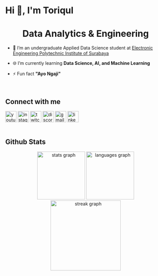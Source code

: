 # Hi 👋, I'm Toriqul  

<div align="center">
  <h1>Data Analytics & Engineering</h1>
</div>

- 🏤 I’m an undergraduate Applied Data Science student at [Electronic Engineering Polytechnic Institute of Surabaya](https://pens.ac.id/)

- 🌐️ I’m currently learning **Data Science, AI, and Machine Learning**

- ⚡ Fun fact **"Ayo Ngaji"**
  
<br/>  

## Connect with me  
<div align="left">
  <img src="https://img.shields.io/static/v1?message=Youtube&logo=youtube&label=&color=FF0000&logoColor=white&labelColor=&style=for-the-badge" height="35" alt="youtube logo"  />
  <img src="https://img.shields.io/static/v1?message=Instagram&logo=instagram&label=&color=E4405F&logoColor=white&labelColor=&style=for-the-badge" height="35" alt="instagram logo"  />
  <img src="https://img.shields.io/static/v1?message=Twitch&logo=twitch&label=&color=9146FF&logoColor=white&labelColor=&style=for-the-badge" height="35" alt="twitch logo"  />
  <img src="https://img.shields.io/static/v1?message=Discord&logo=discord&label=&color=7289DA&logoColor=white&labelColor=&style=for-the-badge" height="35" alt="discord logo"  />
  <img src="https://img.shields.io/static/v1?message=Gmail&logo=gmail&label=&color=D14836&logoColor=white&labelColor=&style=for-the-badge" height="35" alt="gmail logo"  />
  <img src="https://img.shields.io/static/v1?message=LinkedIn&logo=linkedin&label=&color=0077B5&logoColor=white&labelColor=&style=for-the-badge" height="35" alt="linkedin logo"  />
</div>

<br/>  

## Github Stats  
<div align="center">
  <img src="https://github-readme-stats.vercel.app/api?username=tmuchlissin&hide_title=false&hide_rank=false&show_icons=true&include_all_commits=true&count_private=true&disable_animations=false&theme=dracula&locale=en&hide_border=false" height="150" alt="stats graph"  />
  <img src="https://github-readme-stats.vercel.app/api/top-langs?username=tmuchlissin&locale=en&hide_title=false&layout=compact&card_width=320&langs_count=5&theme=dracula&hide_border=false" height="150" alt="languages graph"  />
    <img src="https://streak-stats.demolab.com?user=tmuchlissin&locale=en&mode=daily&theme=dark&hide_border=false&border_radius=5&order=3" height="220" alt="streak graph"  />
</div>

